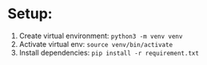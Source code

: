 # Setup:
1. Create virtual environment: `python3 -m venv venv`
2. Activate virtual env: `source venv/bin/activate`
3. Install dependencies: `pip install -r requirement.txt`
